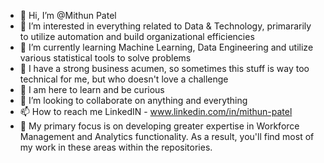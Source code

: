 - 👋 Hi, I’m @Mithun Patel
- 👀 I’m interested in everything related to Data & Technology, primararily to utilize automation and build organizational efficiencies
- 🌱 I’m currently learning Machine Learning, Data Engineering and utilize various statistical tools to solve problems
- 🌱 I have a strong business acumen, so sometimes this stuff is way too technical for me, but who doesn't love a challenge
- 🌱 I am here to learn and be curious
- 💞️ I’m looking to collaborate on anything and everything
- 📫 How to reach me LinkedIN  - www.linkedin.com/in/mithun-patel
- :muscle: My primary focus is on developing greater expertise in Workforce Management and Analytics functionality. As a result, you'll find most of my work in these areas within the repositories.
<!---
Mithunvpatel/Mithunvpatel is a ✨ special ✨ repository because its `README.md` (this file) appears on your GitHub profile.
You can click the Preview link to take a look at your changes.
--->
